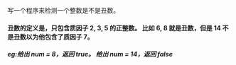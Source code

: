 写一个程序来检测一个整数是不是丑数。
<br>
<h4>
丑数的定义是，只包含质因子 2, 3, 5 的正整数。
比如 6, 8 就是丑数，但是 14 不是丑数以为他包含了质因子 7。
</h4>
<h5>
eg:给出 num = 8，返回 true。
   给出 num = 14，返回 false